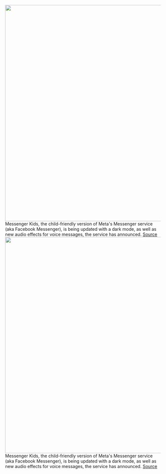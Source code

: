 <img src='https://cdn.vox-cdn.com/thumbor/ndGtl_IJB5aoATWK-ss3_FvT1tc=/0x0:1536x864/1200x800/filters:focal(646x310:890x554)/cdn.vox-cdn.com/uploads/chorus_image/image/70239101/Header_Image.0.png' width='700px' /><br/>
Messenger Kids, the child-friendly version of Meta's Messenger service (aka Facebook Messenger), is being updated with a dark mode, as well as new audio effects for voice messages, the service has announced.
<a href='https://www.theverge.com/2021/12/7/22822033/messenger-kids-dark-mode-voice-effects-games-chat'> Source <a/><img src='https://cdn.vox-cdn.com/thumbor/ndGtl_IJB5aoATWK-ss3_FvT1tc=/0x0:1536x864/1200x800/filters:focal(646x310:890x554)/cdn.vox-cdn.com/uploads/chorus_image/image/70239101/Header_Image.0.png' width='700px' /><br/>
Messenger Kids, the child-friendly version of Meta's Messenger service (aka Facebook Messenger), is being updated with a dark mode, as well as new audio effects for voice messages, the service has announced.
<a href='https://www.theverge.com/2021/12/7/22822033/messenger-kids-dark-mode-voice-effects-games-chat'> Source <a/>